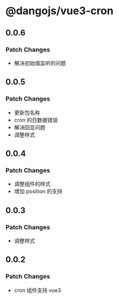 # @dangojs/vue3-cron

## 0.0.6

### Patch Changes

- 解决初始值监听的问题

## 0.0.5

### Patch Changes

- 更新包名称
- cron 的日数据错误
- 解决回显问题
- 调整样式

## 0.0.4

### Patch Changes

- 调整组件的样式
- 增加 position 的支持

## 0.0.3

### Patch Changes

- 调整样式

## 0.0.2

### Patch Changes

- cron 组件支持 vue3
